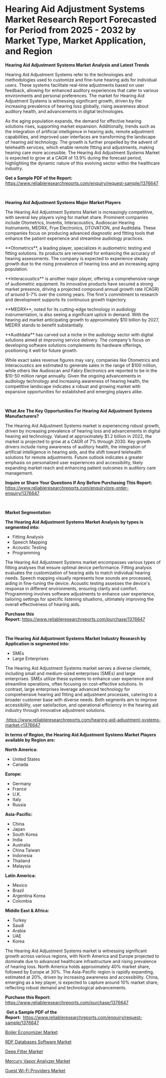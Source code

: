 <p><h1>Hearing Aid Adjustment Systems Market Research Report Forecasted for Period from 2025 -  2032 by Market Type, Market Application, and Region</h1></p><p><strong>Hearing Aid Adjustment Systems Market Analysis and Latest Trends</strong></p>
<p><p>Hearing Aid Adjustment Systems refer to the technologies and methodologies used to customize and fine-tune hearing aids for individual users. These systems facilitate real-time adjustments based on user feedback, allowing for enhanced auditory experiences that cater to various environments and personal preferences. The market for Hearing Aid Adjustment Systems is witnessing significant growth, driven by the increasing prevalence of hearing loss globally, rising awareness about auditory health, and advancements in digital technologies.</p><p>As the aging population expands, the demand for effective hearing solutions rises, supporting market expansion. Additionally, trends such as the integration of artificial intelligence in hearing aids, remote adjustment capabilities, and improved user interfaces are transforming the landscape of hearing aid technology. The growth is further propelled by the advent of telehealth services, which enable remote fitting and adjustments, making hearing care more accessible. The Hearing Aid Adjustment Systems Market is expected to grow at a CAGR of 13.9% during the forecast period, highlighting the dynamic nature of this evolving sector within the healthcare industry.</p></p>
<p><strong>Get a Sample PDF of the Report:&nbsp;</strong> <a href="https://www.reliableresearchreports.com/enquiry/request-sample/1376647?utm_campaign=2286&utm_medium=2&utm_source=Github&utm_content=ia&utm_term=28032025&utm_id=hearing-aid-adjustment-systems">https://www.reliableresearchreports.com/enquiry/request-sample/1376647</a></p>
<p>&nbsp;</p>
<p><strong>Hearing Aid Adjustment Systems Major Market Players</strong></p>
<p><p>The Hearing Aid Adjustment Systems Market is increasingly competitive, with several key players vying for market share. Prominent companies include Otometrics, Inventis, Interacoustics, Audioscan Hearing Instruments, MEDRX, Frye Electronics, OTOVATION, and Auditdata. These companies focus on producing advanced diagnostic and fitting tools that enhance the patient experience and streamline audiology practices.</p><p>**Otometrics**, a leading player, specializes in audiometric testing and fitting solutions. Its products are renowned for enhancing the accuracy of hearing assessments. The company is expected to experience steady growth due to the rising prevalence of hearing loss and an increasing aging population.</p><p>**Interacoustics** is another major player, offering a comprehensive range of audiometric equipment. Its innovative products have secured a strong market presence, driving a projected compound annual growth rate (CAGR) of around 5-7% over the coming years. The firm's commitment to research and development supports its continuous growth trajectory.</p><p>**MEDRX**, noted for its cutting-edge technology in audiology instrumentation, is also seeing a significant uptick in demand. With the hearing aid market anticipating growth to approximately $10 billion by 2027, MEDRX stands to benefit substantially.</p><p>**Auditdata** has carved out a niche in the audiology sector with digital solutions aimed at improving service delivery. The company's focus on developing software solutions complements its hardware offerings, positioning it well for future growth.</p><p>While exact sales revenue figures may vary, companies like Otometrics and Interacoustics are estimated to generate sales in the range of $100 million, while others like Audioscan and Fabry Electronics are reported to be in the $10-50 million range annually. Given the ongoing advancements in audiology technology and increasing awareness of hearing health, the competitive landscape indicates a robust and growing market with expansive opportunities for established and emerging players alike.</p></p>
<p>&nbsp;</p>
<p><strong>What Are The Key Opportunities For Hearing Aid Adjustment Systems Manufacturers?</strong></p>
<p><p>The Hearing Aid Adjustment Systems market is experiencing robust growth, driven by increasing prevalence of hearing loss and advancements in digital hearing aid technology. Valued at approximately $1.2 billion in 2022, the market is projected to grow at a CAGR of 7% through 2030. Key growth drivers include rising awareness of auditory health, the integration of artificial intelligence in hearing aids, and the shift toward telehealth solutions for remote adjustments. Future outlook indicates a greater emphasis on personalized user experiences and accessibility, likely expanding market reach and enhancing patient outcomes in auditory care management.</p></p>
<p><strong>Inquire or Share Your Questions If Any Before Purchasing This Report:</strong> <a href="https://www.reliableresearchreports.com/enquiry/pre-order-enquiry/1376647?utm_campaign=2286&utm_medium=2&utm_source=Github&utm_content=ia&utm_term=28032025&utm_id=hearing-aid-adjustment-systems">https://www.reliableresearchreports.com/enquiry/pre-order-enquiry/1376647</a></p>
<p>&nbsp;</p>
<p><strong>Market Segmentation</strong></p>
<p><strong>The Hearing Aid Adjustment Systems Market Analysis by types is segmented into:</strong></p>
<p><ul><li>Fitting Analysis</li><li>Speech Mapping</li><li>Acoustic Testing</li><li>Programming</li></ul></p>
<p><p>The Hearing Aid Adjustment Systems market encompasses various types of fitting analyses that ensure optimal device performance. Fitting analysis evaluates the customization of hearing aids to match individual hearing needs. Speech mapping visually represents how sounds are processed, aiding in fine-tuning the device. Acoustic testing assesses the device's response in different environments, ensuring clarity and comfort. Programming involves software adjustments to enhance user experience, tailoring settings for specific listening situations, ultimately improving the overall effectiveness of hearing aids.</p></p>
<p><strong>Purchase this Report:&nbsp;</strong><a href="https://www.reliableresearchreports.com/purchase/1376647?utm_campaign=2286&utm_medium=2&utm_source=Github&utm_content=ia&utm_term=28032025&utm_id=hearing-aid-adjustment-systems">https://www.reliableresearchreports.com/purchase/1376647</a></p>
<p>&nbsp;</p>
<p><strong>The Hearing Aid Adjustment Systems Market Industry Research by Application is segmented into:</strong></p>
<p><ul><li>SMEs</li><li>Large Enterprises</li></ul></p>
<p><p>The Hearing Aid Adjustment Systems market serves a diverse clientele, including small and medium-sized enterprises (SMEs) and large enterprises. SMEs utilize these systems to enhance user experience and streamline operations, often focusing on cost-effective solutions. In contrast, large enterprises leverage advanced technology for comprehensive hearing aid fitting and adjustment processes, catering to a broader customer base with diverse needs. Both segments aim to improve accessibility, user satisfaction, and operational efficiency in the hearing aid industry through innovative adjustment solutions.</p></p>
<p><a href="https://www.reliableresearchreports.com/hearing-aid-adjustment-systems-market-r1376647?utm_campaign=2286&utm_medium=2&utm_source=Github&utm_content=ia&utm_term=28032025&utm_id=hearing-aid-adjustment-systems">&nbsp;https://www.reliableresearchreports.com/hearing-aid-adjustment-systems-market-r1376647</a></p>
<p><strong>In terms of Region, the Hearing Aid Adjustment Systems Market Players available by Region are:</strong></p>
<p>
    <p> <strong> North America: </strong>
        <ul>
            <li>United States</li>
            <li>Canada</li>
        </ul>
        </p> 
    <p> <strong> Europe: </strong>
        <ul>
            <li>Germany</li>
            <li>France</li>
            <li>U.K.</li>
            <li>Italy</li>
            <li>Russia</li>
        </ul>
        </p> 
    <p> <strong> Asia-Pacific: </strong>
        <ul>
            <li>China</li>
            <li>Japan</li>
            <li>South Korea</li>
            <li>India</li>
            <li>Australia</li>
            <li>China Taiwan</li>
            <li>Indonesia</li>
            <li>Thailand</li>
            <li>Malaysia</li>
        </ul>
        </p> 
    <p> <strong> Latin America: </strong>
        <ul>
            <li>Mexico</li>
            <li>Brazil</li>
            <li>Argentina Korea</li>
            <li>Colombia</li>
        </ul>
        </p> 
    <p> <strong> Middle East & Africa: </strong>
        <ul>
            <li>Turkey</li>
            <li>Saudi</li>
            <li>Arabia</li>
            <li>UAE</li>
            <li>Korea</li>
        </ul>
    </p>
    </p>
<p><p>The Hearing Aid Adjustment Systems market is witnessing significant growth across various regions, with North America and Europe projected to dominate due to advanced healthcare infrastructure and rising prevalence of hearing loss. North America holds approximately 40% market share, followed by Europe at 30%. The Asia-Pacific region is rapidly expanding, estimated at 20%, driven by increasing awareness and accessibility. China, emerging as a key player, is expected to capture around 10% market share, reflecting robust demand and technological advancements.</p></p>
<p><strong>Purchase this Report: </strong><a href="https://www.reliableresearchreports.com/purchase/1376647?utm_campaign=2286&utm_medium=2&utm_source=Github&utm_content=ia&utm_term=28032025&utm_id=hearing-aid-adjustment-systems">https://www.reliableresearchreports.com/purchase/1376647</a></p>
<p>&nbsp;<strong>Get a Sample PDF of the Report:&nbsp;&nbsp;</strong><a href="https://www.reliableresearchreports.com/enquiry/request-sample/1376647?utm_campaign=2286&utm_medium=2&utm_source=Github&utm_content=ia&utm_term=28032025&utm_id=hearing-aid-adjustment-systems">https://www.reliableresearchreports.com/enquiry/request-sample/1376647</a></p>
<p><strong></strong></p>
<p><p><a href="https://www.linkedin.com/pulse/latest-trends-applications-growth-forecast-global-boiler-economizer-nvebf?utm_campaign=2286&utm_medium=2&utm_source=Github&utm_content=ia&utm_term=28032025&utm_id=hearing-aid-adjustment-systems">Boiler Economizer Market</a></p><p><a href="https://github.com/szaszgrychkq/Market-Research-Report-List-1/blob/main/rdf-databases-software-market.md?utm_campaign=2286&utm_medium=2&utm_source=Github&utm_content=ia&utm_term=28032025&utm_id=hearing-aid-adjustment-systems">RDF Databases Software Market</a></p><p><a href="https://www.linkedin.com/pulse/deep-filter-market-insights-revenue-forecast-44-cagr-from-2025-ua7kf?utm_campaign=2286&utm_medium=2&utm_source=Github&utm_content=ia&utm_term=28032025&utm_id=hearing-aid-adjustment-systems">Deep Filter Market</a></p><p><a href="https://www.linkedin.com/pulse/understanding-mercury-vapor-analyzer-market-competitor-analysis-xgkof?utm_campaign=2286&utm_medium=2&utm_source=Github&utm_content=ia&utm_term=28032025&utm_id=hearing-aid-adjustment-systems">Mercury Vapor Analyzer Market</a></p><p><a href="https://github.com/kaganalcinwv/Market-Research-Report-List-1/blob/main/guest-wi-fi-providers-market.md?utm_campaign=2286&utm_medium=2&utm_source=Github&utm_content=ia&utm_term=28032025&utm_id=hearing-aid-adjustment-systems">Guest Wi-Fi Providers Market</a></p></p>